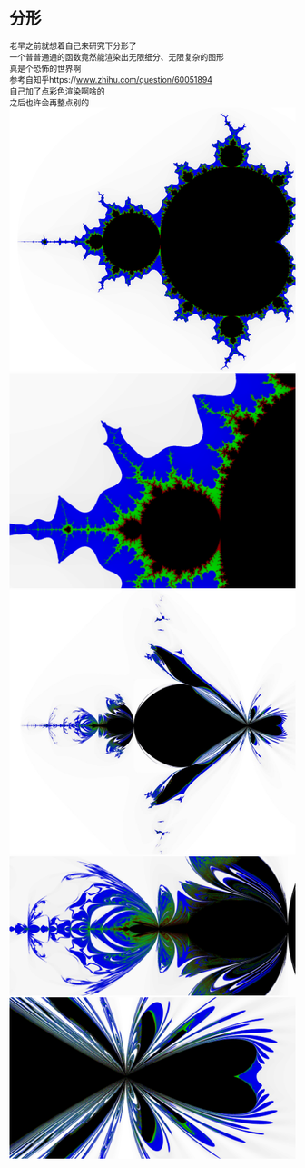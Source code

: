 # 分形
老早之前就想着自己来研究下分形了  
一个普普通通的函数竟然能渲染出无限细分、无限复杂的图形  
真是个恐怖的世界啊  
参考自知乎https://www.zhihu.com/question/60051894  
自己加了点彩色渲染啊啥的  
之后也许会再整点别的  
![](a1.png)  
![](a2.png)  
![](b1.png)  
![](b2.png)  
![](b3.png)  